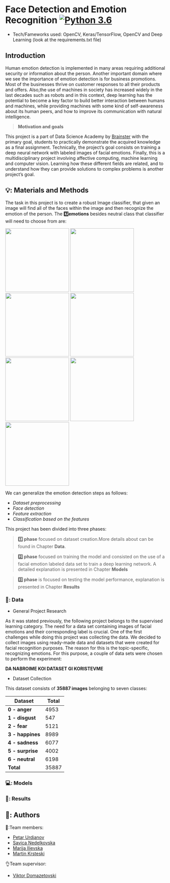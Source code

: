 # Face Detection and Emotion Recognition [![Python 3.6](https://img.shields.io/badge/python-3.6-blue.svg)](https://www.python.org/downloads/release/python-360/)
- Tech/Fameworks used: OpenCV, Keras/TensorFlow, OpenCV and Deep Learning (look at the requirements.txt file)

## Introduction
Human emotion detection is implemented in many areas requiring additional security or information about the person. Another important domain where we see the importance of emotion detection is for business promotions. Most of the businesses thrive on customer responses to all their products and offers. Also,the use of machines in society has increased widely in the last decades such as robots and in this context, deep learning has the potential to become a key factor to build better interaction between humans and machines, while providing machines with some kind of self-awareness about its human peers, and how to improve its communication with natural intelligence. 

> **Motivation and goals**

This project is a part of Data Science Academy by [Brainster](https://brainster.co/) with the primary goal, students to practically demonstrate the acquired knowledge as a final assignment. Technically, the project’s goal consists on training a deep neural network with labeled images of facial emotions. Finally, this is a multidisciplinary project involving affective computing, machine learning and computer vision. Learning how these different fields are related, and to understand how they can provide solutions to complex problems is another project’s goal. 

## 💡: Materials and Methods
The task in this project is to create a robust Image classifier, that given an image will find all of the faces within the image and then recognize the emotion of the person. The **:seven:emotions** besides neutral class that classifier will need to choose from are:

<img src="https://blog.trginternational.com/hs-fs/hubfs/images/emotion-contempt.jpg?width=600&name=emotion-contempt.jpg" width=200 hight=200> <img src="https://blog.trginternational.com/hs-fs/hubfs/images/emotion-happiness.jpeg?width=595&name=emotion-happiness.jpeg" width=200 hight=200>
<img src="https://blog.trginternational.com/hs-fs/hubfs/images/emotion-sadness.jpg?width=595&name=emotion-sadness.jpg" width=200 hight=200> <img src="https://blog.trginternational.com/hs-fs/hubfs/images/emotion-fear.jpg?width=519&name=emotion-fear.jpg" width=200 hight=200>
<img src="https://blog.trginternational.com/hs-fs/hubfs/images/emotion-disgust.jpg?width=519&name=emotion-disgust.jpg" width=200 hight=200> <img src="https://blog.trginternational.com/hs-fs/hubfs/images/emotion-anger.jpg?width=519&name=emotion-anger.jpg" width=200 hight=200> <img src="https://blog.trginternational.com/hs-fs/hubfs/images/emotion-surprise.jpg?width=600&name=emotion-surprise.jpg" width=200 hight=200>

We can generalize the emotion detection steps as follows:
- *Dataset preprocessing*
- *Face detection*
- *Feature extraction*
- *Classification based on the features*

This project has been divided into three phases: 

> **:one: phase** focused on dataset creation.More details about can be found in Chapter **Data**.

> **:two: phase** focused on training the model and consisted on the use of a facial emotion labeled data set to train a deep learning network. A detailed explanation is presented in Chapter **Models**

> **:three: phase** is focused on testing the model performance, explanation is presented in Chapter **Results**

### 📂: Data
- General Project Research

As it was stated previously, the following project belongs to the supervised learning category. The need for a data set containing images of facial emotions and their corresponding label is crucial. One of the first challenges while doing this project was collecting the data. We decided to collect images using ready-made data and datasets that were created for facial recognition purposes. The reason for this is the topic-specific, recognizing emotions. For this purpose, a couple of data sets were chosen to perform the experiment:

**DA NABROIME KOI DATASET GI KORISTEVME**

- Dataset Collection

This dataset consists of **35887 images** belonging to seven classes:

| Dataset         | Total      |      
| -------------   | -----------| 
| **0 - anger**   | 4953       | 
| **1 - disgust** |  547       | 
| **2 - fear**    | 5121       | 
| **3 - happines**| 8989       | 
| **4 - sadness** | 6077       |
| **5 - surprise**| 4002       | 
| **6 - neutral** | 6198       | 
| **Total**       |35887       |




### 💻: Models

### 🔑: Results

## 👏: Authors

💪:Team members:
* [Petar Urdjanov](https://github.com/PetarUrdjanov)
* [Savica Nedelkovska](https://github.com/Savica23)
* [Marija Ilievska](https://github.com/MarijaIlievska)
* [Martin Krsteski](https://github.com/MartinKrsteski)

👌Team supervisor:
* [Viktor Domazetovski](https://github.com/ViktorDo1)

